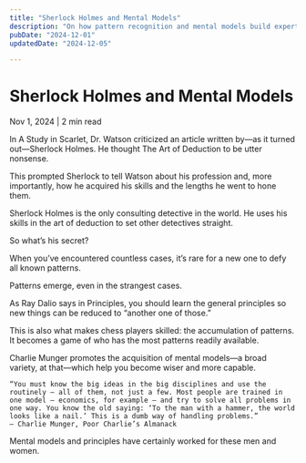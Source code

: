 ```yaml
---
title: "Sherlock Holmes and Mental Models"
description: "On how pattern recognition and mental models build expertise."
pubDate: "2024-12-01"
updatedDate: "2024-12-05"

---
```



# Sherlock Holmes and Mental Models


Nov 1, 2024 | 2 min read


In A Study in Scarlet, Dr. Watson criticized an article written by—as it turned out—Sherlock Holmes. He thought The Art of Deduction to be utter nonsense.

This prompted Sherlock to tell Watson about his profession and, more importantly, how he acquired his skills and the lengths he went to hone them.

Sherlock Holmes is the only consulting detective in the world. He uses his skills in the art of deduction to set other detectives straight.

So what’s his secret?

When you’ve encountered countless cases, it’s rare for a new one to defy all known patterns.

Patterns emerge, even in the strangest cases.

As Ray Dalio says in Principles, you should learn the general principles so new things can be reduced to “another one of those.”

This is also what makes chess players skilled: the accumulation of patterns. It becomes a game of who has the most patterns readily available.

Charlie Munger promotes the acquisition of mental models—a broad variety, at that—which help you become wiser and more capable.

    “You must know the big ideas in the big disciplines and use the routinely — all of them, not just a few. Most people are trained in one model — economics, for example — and try to solve all problems in one way. You know the old saying: ‘To the man with a hammer, the world looks like a nail.’ This is a dumb way of handling problems.”
    — Charlie Munger, Poor Charlie’s Almanack

Mental models and principles have certainly worked for these men and women.

